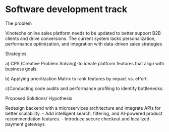 # Software development track

The problem

Vinotechs online sales platform needs to be updated to better support B2B clients and drive conversions. The current system lacks personalization, performance optimization, and integration with data-driven sales strategies

Strategies

a) CPS (Creative Problem Solving)-to ideate platform features that align with business goals.

b) Applying prioritization Matrix to rank features by impact vs. effort.

c)Conducting code audits and performance profiling to identify bottlenecks.

Proposed Solutions/ Hypothesis

Redesign backend with a microservices architecture and integrate APIs for better scalability. - Add
intelligent search, filtering, and AI-powered product recommendation features. - Introduce secure
checkout and localized payment gateways.
